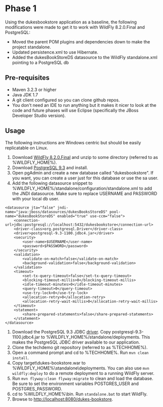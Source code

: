 # Phase 1

Using the dukesbookstore application as a baseline, the following modifications were made to get it to work with WildFly 8.2.0.Final and PostgreSQL:

* Moved the parent POM plugins and dependencies down to make the project standalone.
* Updated persistence.xml to use Hibernate.
* Added the dukesBookStoreDS datasource to the WildFly standalone.xml pointing to a PostgreSQL db

## Pre-requisites
* Maven 3.2.3 or higher
* Java JDK 1.7
* A git client configured so you can clone github repos.
* You don't need an IDE to run anything but it makes it nicer to look at the code and future phases will use Eclipse (specifically the JBoss Developer Studio version).

## Usage

The following instructions are Windows centric but should be easily replicatable on Linux.

1. Download [WildFly 8.2.0.Final](http://wildfly.org/downloads/) and unzip to some directory (referred to as %WILDFLY_HOME%).
1. Download [PostgreSQL 9.3](http://www.postgresql.org/download/) and install.
1. Open pgAdmin and create a new database called "dukesbookstore".  If you want, you can create a user just for this database or use the sa user.
1. Add the following datasource snippet to %WILDFLY_HOME%/standalone/configuration/standalone.xml to add the JNDI datasource.  Make sure to replace USERNAME and PASSWORD with your local db user.
```
<datasource jta="false" jndi-name="java:jboss/datasources/dukesBooksStoreDS" pool-name="dukesBookStoreDS" enabled="true" use-ccm="false">
	<connection-url>jdbc:postgresql://localhost:5432/dukesbookstore</connection-url>
	<driver-class>org.postgresql.Driver</driver-class>
	<driver>postgresql-9.3-1100.jdbc4.jar</driver>
	<security>
		<user-name>$USERNAME</user-name>
		<password>$PASSWORD</password>
	</security>
	<validation>
		<validate-on-match>false</validate-on-match>
		<background-validation>false</background-validation>
	</validation>
	<timeout>
		<set-tx-query-timeout>false</set-tx-query-timeout>
		<blocking-timeout-millis>0</blocking-timeout-millis>
		<idle-timeout-minutes>0</idle-timeout-minutes>
		<query-timeout>0</query-timeout>
		<use-try-lock>0</use-try-lock>
		<allocation-retry>0</allocation-retry>
		<allocation-retry-wait-millis>0</allocation-retry-wait-millis>
	</timeout>
	<statement>
		<share-prepared-statements>false</share-prepared-statements>
	</statement>
</datasource>
```
1. Download the PostgreSQL 9.3 JDBC [driver](http://jdbc.postgresql.org/download.html).  Copy postgresql-9.3-1100.jdbc4.jar to %WILDFLY_HOME%/standalone/deployments.  This makes the PostgreSQL JDBC driver available to our application.
1. Clone the techdemo git repository (referred to as %TECHHOME%).
1. Open a command prompt and cd to %TECHHOME%.  Run `mvn clean install`.
1. Copy target\dukes-bookstore.war to %WILDFLY_HOME%\standalone\deployments.  You can also use `mvn wildfly:deploy` to do a remote deployment to a running WildFly server.
1. Run `mvn flyway:clean flyway:migrate` to clean and load the database.  Be sure to set the environment variables POSTGRES_USER and POSTGRES_PASSWORD.
1. cd to %WILDFLY_HOME%\bin.  Run `standalone.bat` to start WildFly.
1. Browse to [http://localhost:8080/dukes-bookstore](http://localhost:8080/dukes-bookstore).
